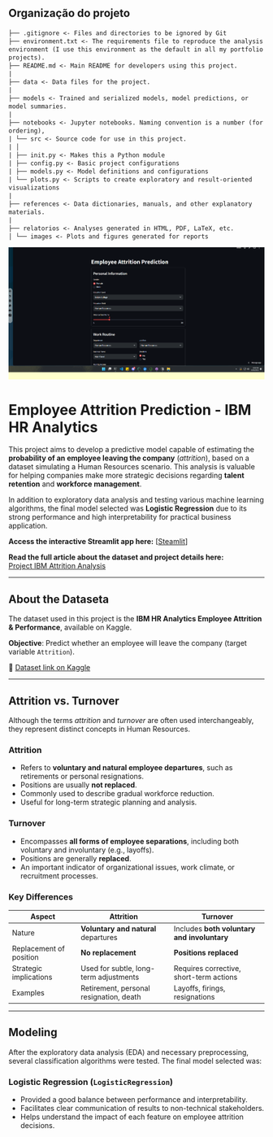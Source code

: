 ## Organização do projeto

```
├── .gitignore <- Files and directories to be ignored by Git
├── environment.txt <- The requirements file to reproduce the analysis environment (I use this environment as the default in all my portfolio projects).
├── README.md <- Main README for developers using this project.
|
├── data <- Data files for the project.
|
├── models <- Trained and serialized models, model predictions, or model summaries.
|
├── notebooks <- Jupyter notebooks. Naming convention is a number (for ordering),
| └── src <- Source code for use in this project.
| │
| ├── init.py <- Makes this a Python module
| ├── config.py <- Basic project configurations
| ├── models.py <- Model definitions and configurations
| └── plots.py <- Scripts to create exploratory and result-oriented visualizations
|
├── references <- Data dictionaries, manuals, and other explanatory materials.
|
├── relatorios <- Analyses generated in HTML, PDF, LaTeX, etc.
│ └── images <- Plots and figures generated for reports
```
![Demonstração do App](relatorios/imagens/gif.gif)

# Employee Attrition Prediction - IBM HR Analytics

This project aims to develop a predictive model capable of estimating the **probability of an employee leaving the company** (*attrition*), based on a dataset simulating a Human Resources scenario. This analysis is valuable for helping companies make more strategic decisions regarding **talent retention** and **workforce management**.

In addition to exploratory data analysis and testing various machine learning algorithms, the final model selected was **Logistic Regression** due to its strong performance and high interpretability for practical business application.

**Access the interactive Streamlit app here:** 
[[Steamlit](https://project-ibm-attrition-vinicius-valiati.streamlit.app)]

**Read the full article about the dataset and project details here:**  
[Project IBM Attrition Analysis](https://impossible-gondola-c84.notion.site/Project-IBM-attrition-214ffb9f9866807fb05ef42a1ee375a7)

---

## About the Dataseta

The dataset used in this project is the **IBM HR Analytics Employee Attrition & Performance**, available on Kaggle.

**Objective**: Predict whether an employee will leave the company (target variable `Attrition`).

📁 [Dataset link on Kaggle](https://www.kaggle.com/datasets/pavansubhasht/ibm-hr-analytics-attrition-dataset/data)

---

## Attrition vs. Turnover

Although the terms *attrition* and *turnover* are often used interchangeably, they represent distinct concepts in Human Resources.

### Attrition

- Refers to **voluntary and natural employee departures**, such as retirements or personal resignations.
- Positions are usually **not replaced**.
- Commonly used to describe gradual workforce reduction.
- Useful for long-term strategic planning and analysis.

### Turnover

- Encompasses **all forms of employee separations**, including both voluntary and involuntary (e.g., layoffs).
- Positions are generally **replaced**.
- An important indicator of organizational issues, work climate, or recruitment processes.

### Key Differences

| Aspect                   | Attrition                                   | Turnover                                     |
|--------------------------|---------------------------------------------|----------------------------------------------|
| Nature                   | **Voluntary and natural** departures        | Includes **both voluntary and involuntary**  |
| Replacement of position  | **No replacement**                           | **Positions replaced**                        |
| Strategic implications   | Used for subtle, long-term adjustments      | Requires corrective, short-term actions      |
| Examples                 | Retirement, personal resignation, death     | Layoffs, firings, resignations                |

---

## Modeling

After the exploratory data analysis (EDA) and necessary preprocessing, several classification algorithms were tested. The final model selected was:

### **Logistic Regression (`LogisticRegression`)**

- Provided a good balance between performance and interpretability.
- Facilitates clear communication of results to non-technical stakeholders.
- Helps understand the impact of each feature on employee attrition decisions.

